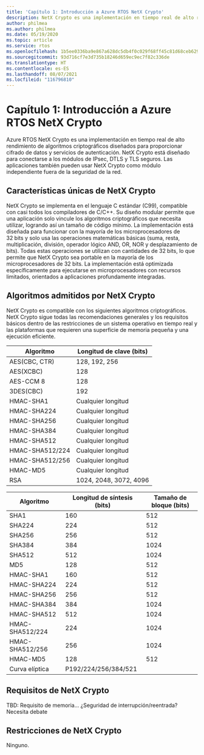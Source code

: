 ```yaml
---
title: 'Capítulo 1: Introducción a Azure RTOS NetX Crypto'
description: NetX Crypto es una implementación en tiempo real de alto rendimiento de algoritmos criptográficos diseñados para proporcionar cifrado de datos y servicios de autenticación.
author: philmea
ms.author: philmea
ms.date: 05/19/2020
ms.topic: article
ms.service: rtos
ms.openlocfilehash: 1b5ee0336ba9e867a628dc5db4f0c029f68ff45c81d68ceb6299e3469d5e2b49
ms.sourcegitcommit: 93d716cf7e3d735b18246d659ec9ec7f82c336de
ms.translationtype: HT
ms.contentlocale: es-ES
ms.lasthandoff: 08/07/2021
ms.locfileid: "116796810"
---
```

# <a name="chapter-1---introduction-to-azure-rtos-netx-crypto"></a>Capítulo 1: Introducción a Azure RTOS NetX Crypto

Azure RTOS NetX Crypto es una implementación en tiempo real de alto rendimiento de algoritmos criptográficos diseñados para proporcionar cifrado de datos y servicios de autenticación. NetX Crypto está diseñado para conectarse a los módulos de IPsec, DTLS y TLS seguros. Las aplicaciones también pueden usar NetX Crypto como módulo independiente fuera de la seguridad de la red.

## <a name="netx-crypto-unique-features"></a>Características únicas de NetX Crypto

NetX Crypto se implementa en el lenguaje C estándar (C99), compatible con casi todos los compiladores de C/C++. Su diseño modular permite que una aplicación solo vincule los algoritmos criptográficos que necesita utilizar, logrando así un tamaño de código mínimo. La implementación está diseñada para funcionar con la mayoría de los microprocesadores de 32 bits y solo usa las operaciones matemáticas básicas (suma, resta, multiplicación, división, operador lógico AND, OR, NOR y desplazamiento de bits). Todas estas operaciones se utilizan con cantidades de 32 bits, lo que permite que NetX Crypto sea portable en la mayoría de los microprocesadores de 32 bits. La implementación está optimizada específicamente para ejecutarse en microprocesadores con recursos limitados, orientados a aplicaciones profundamente integradas.

## <a name="algorithms-supported-by-netx-crypto"></a>Algoritmos admitidos por NetX Crypto

NetX Crypto es compatible con los siguientes algoritmos criptográficos. NetX Crypto sigue todas las recomendaciones generales y los requisitos básicos dentro de las restricciones de un sistema operativo en tiempo real y las plataformas que requieren una superficie de memoria pequeña y una ejecución eficiente.

| Algoritmo       | Longitud de clave (bits)      |
| --------------- | ---------------------- |
| AES(CBC, CTR)   | 128, 192, 256          |
| AES(XCBC)       | 128                    |
| AES-CCM 8       | 128                    |
| 3DES(CBC)       | 192                    |
| HMAC-SHA1       | Cualquier longitud             |
| HMAC-SHA224     | Cualquier longitud             |
| HMAC-SHA256     | Cualquier longitud             |
| HMAC-SHA384     | Cualquier longitud             |
| HMAC-SHA512     | Cualquier longitud             |
| HMAC-SHA512/224 | Cualquier longitud             |
| HMAC-SHA512/256 | Cualquier longitud             |
| HMAC-MD5        | Cualquier longitud             |
| RSA             | 1024, 2048, 3072, 4096 |

| Algoritmo       | Longitud de síntesis (bits) | Tamaño de bloque (bits) |
| --------------- | -------------------- | ----------------- |
| SHA1            | 160                  | 512               |
| SHA224          | 224                  | 512               |
| SHA256          | 256                  | 512               |
| SHA384          | 384                  | 1024              |
| SHA512          | 512                  | 1024              |
| MD5             | 128                  | 512               |
| HMAC-SHA1       | 160                  | 512               |
| HMAC-SHA224     | 224                  | 512               |
| HMAC-SHA256     | 256                  | 512               |
| HMAC-SHA384     | 384                  | 1024              |
| HMAC-SHA512     | 512                  | 1024              |
| HMAC-SHA512/224 | 224                  | 1024              |
| HMAC-SHA512/256 | 256                  | 1024              |
| HMAC-MD5        | 128                  | 512               |
| Curva elíptica  | P192/224/256/384/521 |                   |

## <a name="netx-crypto-requirements"></a>Requisitos de NetX Crypto

TBD: Requisito de memoria... ¿Seguridad de interrupción/reentrada? Necesita debate

## <a name="netx-crypto-constraints"></a>Restricciones de NetX Crypto

Ninguno.
